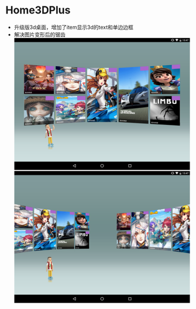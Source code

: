 # Home3DPlus
- 升级版3d桌面，增加了item显示3d的text和单边边框
- 解决图片变形后的锯齿
![3d](https://raw.githubusercontent.com/fewwind/img_folder/master/threeD.png)
![3d](https://raw.githubusercontent.com/fewwind/img_folder/master/three2.png)

